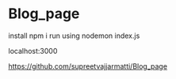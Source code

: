 # Blog_page

install npm i
run using nodemon index.js

localhost:3000


https://github.com/supreetvajjarmatti/Blog_page
